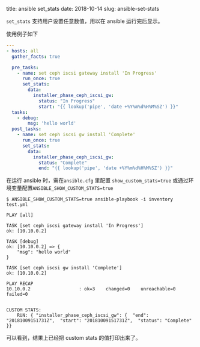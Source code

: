 title: ansible set_stats
date: 2018-10-14
slug: ansible-set-stats

`set_stats` 支持用户设置任意数值，用以在 ansible 运行完后显示。

使用例子如下

```YAML
---
- hosts: all
  gather_facts: true

  pre_tasks:
    - name: set ceph iscsi gateway install 'In Progress'
      run_once: true
      set_stats:
        data:
          installer_phase_ceph_iscsi_gw:
            status: "In Progress"
            start: "{{ lookup('pipe', 'date +%Y%m%d%H%M%SZ') }}"
  tasks:
    - debug:
        msg: 'hello world'
  post_tasks:
    - name: set ceph iscsi gw install 'Complete'
      run_once: true
      set_stats:
        data:
          installer_phase_ceph_iscsi_gw:
            status: "Complete"
            end: "{{ lookup('pipe', 'date +%Y%m%d%H%M%SZ') }}"
```

在运行 ansible 时，需在`ansible.cfg` 里配置 `show_custom_stats=true` 或通过环境变量配置`ANSIBLE_SHOW_CUSTOM_STATS=true`

```console
$ ANSIBLE_SHOW_CUSTOM_STATS=true ansible-playbook -i inventory test.yml

PLAY [all]

TASK [set ceph iscsi gateway install 'In Progress'] 
ok: [10.10.0.2]

TASK [debug] 
ok: [10.10.0.2] => {
    "msg": "hello world"
}

TASK [set ceph iscsi gw install 'Complete'] 
ok: [10.10.0.2]

PLAY RECAP 
10.10.0.2                  : ok=3    changed=0    unreachable=0    failed=0   


CUSTOM STATS: 
	RUN: { "installer_phase_ceph_iscsi_gw": {  "end": "20181009151731Z",  "start": "20181009151731Z",  "status": "Complete" }}
```

可以看到，结果上已经把 custom stats 的值打印出来了。
